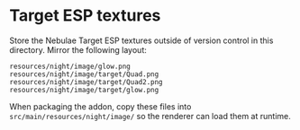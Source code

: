 # Target ESP textures

Store the Nebulae Target ESP textures outside of version control in this directory. Mirror the following layout:

```
resources/night/image/glow.png
resources/night/image/target/Quad.png
resources/night/image/target/Quad2.png
resources/night/image/target/glow.png
```

When packaging the addon, copy these files into `src/main/resources/night/image/` so the renderer can load them at runtime.
